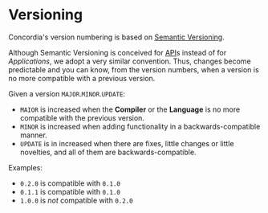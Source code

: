 # Versioning

Concordia's version numbering is based on [Semantic Versioning](https://semver.org).

Although Semantic Versioning is conceived for [API](https://en.wikipedia.org/wiki/Application_programming_interface)s instead of for  *Applications*, we adopt a very similar convention. Thus, changes become predictable and you can know, from the version numbers, when a version is no more compatible with a previous version.

Given a version `MAJOR`.`MINOR`.`UPDATE`:
- `MAIOR` is increased when the **Compiler** or the **Language** is no more compatible with the previous version.
- `MINOR` is increased when adding functionality in a backwards-compatible manner.
- `UPDATE` is in increased when there are fixes, little changes or little novelties, and all of them are backwards-compatible.

Examples:
- `0.2.0` is compatible with `0.1.0`
- `0.1.1` is compatible with `0.1.0`
- `1.0.0` is *not* compatible with `0.2.0`